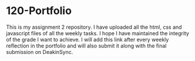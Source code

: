 # 120-Portfolio
This is my assignment 2 repository. I have uploaded all the html, css and javascript files of all the weekly tasks. I hope I have maintained the integrity of the grade I want to achieve. I will add this link after every weekly reflection in the portfolio and will also submit it along with the final submission on DeakinSync. 
